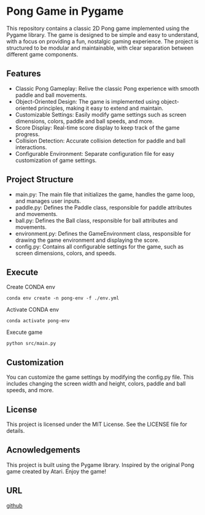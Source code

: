 # Pong Game in Pygame

This repository contains a classic 2D Pong game implemented using the Pygame library. The game is designed to be simple and easy to understand, with a focus on providing a fun, nostalgic gaming experience. The project is structured to be modular and maintainable, with clear separation between different game components.

## Features
- Classic Pong Gameplay: Relive the classic Pong experience with smooth paddle and ball movements.
- Object-Oriented Design: The game is implemented using object-oriented principles, making it easy to extend and maintain.
- Customizable Settings: Easily modify game settings such as screen dimensions, colors, paddle and ball speeds, and more.
- Score Display: Real-time score display to keep track of the game progress.
- Collision Detection: Accurate collision detection for paddle and ball interactions.
- Configurable Environment: Separate configuration file for easy customization of game settings.

## Project Structure
- main.py: The main file that initializes the game, handles the game loop, and manages user inputs.
- paddle.py: Defines the Paddle class, responsible for paddle attributes and movements.
- ball.py: Defines the Ball class, responsible for ball attributes and movements.
- environment.py: Defines the GameEnvironment class, responsible for drawing the game environment and displaying the score.
- config.py: Contains all configurable settings for the game, such as screen dimensions, colors, and speeds.

## Execute

Create CONDA env
```
conda env create -n pong-env -f ./env.yml
```

Activate CONDA env
```
conda activate pong-env
```

Execute game
```
python src/main.py
```

## Customization
You can customize the game settings by modifying the config.py file. This includes changing the screen width and height, colors, paddle and ball speeds, and more.

## License
This project is licensed under the MIT License. See the LICENSE file for details.

## Acnowledgements
This project is built using the Pygame library.
Inspired by the original Pong game created by Atari.
Enjoy the game!

## URL

[github](https://github.com/Diegoomal)